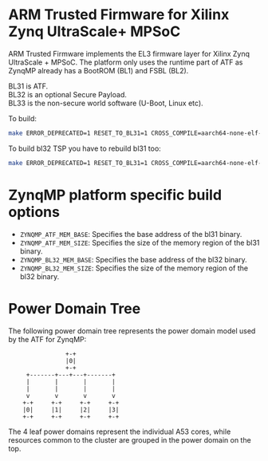 ARM Trusted Firmware for Xilinx Zynq UltraScale+ MPSoC
================================

ARM Trusted Firmware implements the EL3 firmware layer for Xilinx Zynq
UltraScale + MPSoC.
The platform only uses the runtime part of ATF as ZynqMP already has a
BootROM (BL1) and FSBL (BL2).

BL31 is ATF.  
BL32 is an optional Secure Payload.  
BL33 is the non-secure world software (U-Boot, Linux etc).  

To build:
```bash
make ERROR_DEPRECATED=1 RESET_TO_BL31=1 CROSS_COMPILE=aarch64-none-elf- PLAT=zynqmp bl31
```

To build bl32 TSP you have to rebuild bl31 too:
```bash
make ERROR_DEPRECATED=1 RESET_TO_BL31=1 CROSS_COMPILE=aarch64-none-elf- PLAT=zynqmp SPD=tspd bl31 bl32
```

# ZynqMP platform specific build options
*   `ZYNQMP_ATF_MEM_BASE`: Specifies the base address of the bl31 binary.
*   `ZYNQMP_ATF_MEM_SIZE`: Specifies the size of the memory region of the bl31 binary.
*   `ZYNQMP_BL32_MEM_BASE`: Specifies the base address of the bl32 binary.
*   `ZYNQMP_BL32_MEM_SIZE`: Specifies the size of the memory region of the bl32 binary.

# Power Domain Tree
The following power domain tree represents the power domain model used by the
ATF for ZynqMP:
```
                +-+
                |0|
                +-+
     +-------+---+---+-------+
     |       |       |       |
     |       |       |       |
     v       v       v       v
    +-+     +-+     +-+     +-+
    |0|     |1|     |2|     |3|
    +-+     +-+     +-+     +-+
```
The 4 leaf power domains represent the individual A53 cores, while resources
common to the cluster are grouped in the power domain on the top.
